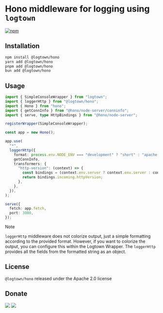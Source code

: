# Hono middleware for logging using `logtown`

[![npm](https://img.shields.io/npm/v/@logtown/hono?color=0000ff&label=npm&labelColor=000)](https://npmjs.com/package/@logtown/hono)

## Installation

```bash
npm install @logtown/hono
yarn add @logtown/hono
pnpm add @logtown/hono
bun add @logtown/hono
```

## Usage

```typescript
import { SimpleConsoleWrapper } from "logtown";
import { loggerHttp } from "@logtown/hono";
import { Hono } from "hono";
import { getConnInfo } from "@hono/node-server/conninfo";
import { serve, type HttpBindings } from "@hono/node-server";

registerWrapper(SimpleConsoleWrapper);

const app = new Hono();

app.use(
  "*",
  loggerHttp({
    format: process.env.NODE_ENV === "development" ? "short" : "apache-common",
    getConnInfo,
    transformers: {
      "http-version": (context) => {
        const bindings = (context.env.server ? context.env.server : context.env) as HttpBindings;
        return bindings.incoming.httpVersion;
      },
    },
  }),
);

serve({
  fetch: app.fetch,
  port: 3000,
});
```

<!-- prettier-ignore -->
> [!NOTE]
> `loggerHttp` middleware does not colorize output, just a simple formatting according to the provided format. However, if you want to colorize the output, you can configure this within the Logtown Wrapper. The `loggerHttp` provides all the fields from the formatted string as an object.

## License

`@logtown/hono` released under the Apache 2.0 license

## Donate

[![](https://img.shields.io/badge/patreon-donate-yellow.svg)](https://www.patreon.com/red_rabbit)
[![](https://img.shields.io/static/v1?label=UNITED24&message=support%20Ukraine&color=blue)](https://u24.gov.ua/)
